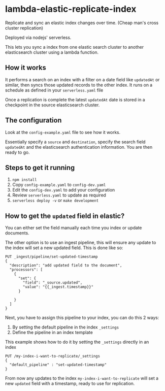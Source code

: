 # lambda-elastic-replicate-index
Replicate and sync an elastic index changes over time.  (Cheap man's cross cluster replication)

Deployed via nodejs' serverless.

This lets you sync a index from one elastic search cluster to another elasticsearch cluster using a lambda function.

## How it works
It performs a search on an index with a filter on a date field like `updatedAt` or similar, then syncs those updated records to the other index.
It runs on a schedule as defined in your `serverless.yaml` file

Once a replication is complete the latest `updatedAt` date is stored in a checkpoint in the source elasticsearch cluster.

## The configuration
Look at the `config-example.yaml` file to see how it works.

Essentially specify a `source` and `destination`, specify the search field `updatedAt` and the elasticsearch authentication information.  You are then ready to go.

## Steps to get it running

1. `npm install`
2. Copy `config-example.yaml` to `config-dev.yaml`
3. Edit the `config-dev.yaml` to add your configuration
4. Review `serverless.yaml` to update as required
5. `serverless deploy -v` or `make development`

## How to get the `updated` field in elastic?
You can either set the field manually each time you index or update documents.

The other option is to use an ingest pipeline, this will ensure any update
to the index will set a new updated field.  This is done like so:
```
PUT _ingest/pipeline/set-updated-timestamp
{
  "description": "add updated field to the document",
  "processors": [
    {
      "set": {
        "field": "_source.updated",
        "value": "{{_ingest.timestamp}}"
      }

    }
  ]
}
``` 

Next, you have to assign this pipeline to your index, you can do this 2 ways:
1. By setting the default pipeline in the index `_settings`
2. Define the pipeline in an index template

This example shows how to do it by setting the `_settings` directly in an index
```
PUT /my-index-i-want-to-replicate/_settings
{
  "default_pipeline" : "set-updated-timestamp"
}
```

From now any updates to the index `my-index-i-want-to-replicate` will set a new
`updated` field with a timestamp, ready to use for replication.